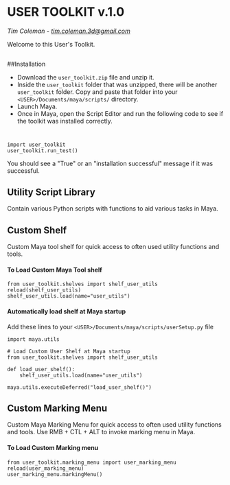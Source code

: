 # USER TOOLKIT v.1.0
*Tim Coleman - tim.coleman.3d@gmail.com*

Welcome to this User's Toolkit. 


##
##Installation
- Download the `user_toolkit.zip` file and unzip it.  
- Inside the `user_toolkit` folder that was unzipped, there will be another `user_toolkit` folder.  Copy and paste that folder into your `<USER>/Documents/maya/scripts/` directory.   
- Launch Maya. 
- Once in Maya, open the Script Editor and run the following code to see if the toolkit was installed correctly.
#

    import user_toolkit
    user_toolkit.run_test()
You should see a "True" or an "installation successful" message if it was successful.

##
## Utility Script Library
Contain various Python scripts with functions to aid various tasks in Maya.



##
## Custom Shelf
Custom Maya tool shelf for quick access to often used utility functions and tools.
#### To Load Custom Maya Tool shelf
    from user_toolkit.shelves import shelf_user_utils
    reload(shelf_user_utils)
    shelf_user_utils.load(name="user_utils")


#### Automatically load shelf at Maya startup
Add these lines to your `<USER>/Documents/maya/scripts/userSetup.py` file

    import maya.utils
    
    # Load Custom User Shelf at Maya startup
    from user_toolkit.shelves import shelf_user_utils
    
    def load_user_shelf():
    	shelf_user_utils.load(name="user_utils")
    	
    maya.utils.executeDeferred("load_user_shelf()")


##
## Custom Marking Menu
Custom Maya Marking Menu for quick access to often used utility functions and tools.  Use RMB + CTL + ALT to invoke marking menu in Maya.
#### To Load Custom Marking menu
    from user_toolkit.marking_menu import user_marking_menu
    reload(user_marking_menu)
    user_marking_menu.markingMenu()
##



